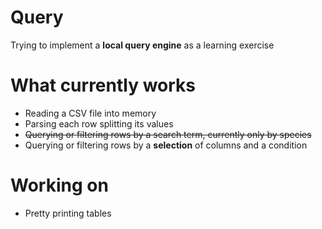 # Query
Trying to implement a **local query engine** as a learning exercise

# What currently works
- Reading a CSV file into memory
- Parsing each row splitting its values
- ~~Querying or filtering rows by a search term, currently only by species~~
- Querying or filtering rows by a **selection** of columns and a condition 

# Working on
- Pretty printing tables